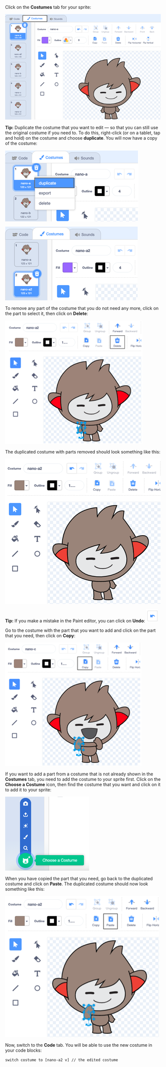 Click on the **Costumes** tab for your sprite:

![The Costumes tab, with the available costumes for the Nano sprite.](images/nano-costumes.png)

**Tip:** Duplicate the costume that you want to edit — so that you can still use the original costume if you need to. To do this, right-click (or on a tablet, tap and hold) on the costume and choose **duplicate**. You will now have a copy of the costume:

![The 'duplicate' option highlighted in the menu.](images/nano-duplicate-costume.png)

![The duplicated costume is located just below the original costume in the Costumes tab.](images/nano-a2-costume.png)

To remove any part of the costume that you do not need any more, click on the part to select it, then click on **Delete**:

![The nano-a2 costume with one arm selected.](images/nano-arm-selected.png)

The duplicated costume with parts removed should look something like this:

![The nano-a2 costume with the arm deleted.](images/nano-arm-deleted.png)

**Tip:** If you make a mistake in the Paint editor, you can click on **Undo**: ![The 'Undo' icon.](images/nano-undo.png)

Go to the costume with the part that you want to add and click on the part that you need, then click on **Copy**:

![The nano-c costume with one arm selected.](images/nano-c-arm-selected.png)

If you want to add a part from a costume that is not already shown in the **Costumes** tab, you need to add the costume to your sprite first. Click on the **Choose a Costume** icon, then find the costume that you want and click on it to add it to your sprite:

![The 'Choose a Costume' icon highlighted.](images/choose-a-costume.png)

When you have copied the part that you need, go back to the duplicated costume and click on **Paste**. The duplicated costume should now look something like this:

![The nano-a2 costume with the arm from the nano-c costume.](images/nano-a2-new-arm.png)

Now, switch to the **Code** tab. You will be able to use the new costume in your code blocks:

```blocks3
switch costume to [nano-a2 v] // the edited costume
```
